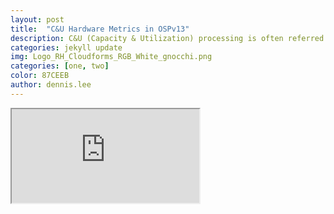 ```yaml
---
layout: post
title:  "C&U Hardware Metrics in OSPv13"
description: C&U (Capacity & Utilization) processing is often referred to as metrics processing. This article describes how to enable hardware performance metrics collection for OSPv13 controller and compute nodes.
categories: jekyll update
img: Logo_RH_Cloudforms_RGB_White_gnocchi.png
categories: [one, two]
color: 87CEEB
author: dennis.lee
---
```


<iframe src="https://docs.google.com/document/d/e/2PACX-1vSeS4ebykHMc263n5l10VI36VTrVLY7DNUpfVaraqZcLB_y1FHyZd_HwgnJoCY26j5FUThu-U3I7jkg/pub?embedded=true"></iframe>
